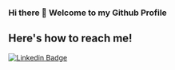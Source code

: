 ### Hi there 👋 Welcome to my Github Profile

## Here's how to reach me!

[![Linkedin Badge](https://img.shields.io/badge/utkuglsvn-follow%20on%20linkedin-blue?style=for-the-badge&logo=linkedin)](https://www.linkedin.com/in/zeynep-dellal-961764201/)
<!--

![github](https://img.shields.io/badge/GitHub-000000?style=for-the-badge&logo=GitHub&logoColor=white)(https://github.com/zedyjy)

![linkedn](https://img.shields.io/badge/LinkedIn-0077B5?style=for-the-badge&logo=linkedin&logoColor=white)(https://www.linkedin.com/in/zeynep-dellal-961764201/)
![medium](https://img.shields.io/badge/Medium-12100E?style=for-the-badge&logo=medium&logoColor=white)(https://medium.com/@zeynep.dellal)

##🌱 My Github Stats

[![Zey's GitHub stats](https://github-readme-stats.vercel.app/api?username=zedyjy)](https://github.com/zedyjy/github-readme-stats)

[![Zey's GitHub stats](https://github-readme-stats.vercel.app/api/top-langs/?username=zedyjy)]


Here are some ideas to get you started:

- 🔭 I’m currently working on ...
- 🌱 I’m currently learning ...
- 👯 I’m looking to collaborate on ...
- 🤔 I’m looking for help with ...
- 💬 Ask me about ...
- 📫 How to reach me: ...
- 😄 Pronouns: ...
- ⚡ Fun fact: ...--!>
